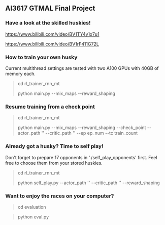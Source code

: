 ## AI3617 GTMAL Final Project

### Have a look at the skilled huskies!

https://www.bilibili.com/video/BV1TY4y1x7u1

https://www.bilibili.com/video/BV1rF411G72L


### How to train your own husky

Current multithread settings are tested with two A100 GPUs with 40GB of memory each.

> cd rl_trainer_rnn_mt
> 
> python main.py --mix_maps --reward_shaping

### Resume training from a check point

> cd rl_trainer_rnn_mt
> 
> python main.py --mix_maps --reward_shaping --check_point --actor_path '' --critic_path '' --ep ep_num --tc train_count

### Already got a husky? Time to self play!
Don't forget to prepare 17 opponents in './self_play_opponents' first. Feel free to choose them from your stored huskies.

> cd rl_trainer_rnn_mt
> 
> python self_play.py --actor_path '' --critic_path '' --reward_shaping

### Want to enjoy the races on your computer?
> cd evaluation

> python eval.py
